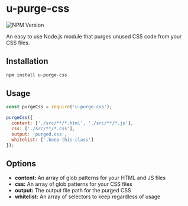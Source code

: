# u-purge-css

![NPM Version](https://img.shields.io/npm/v/u-css-purge)

An easy to use Node.js module that purges unused CSS code from your CSS files.

## Installation

```javascript
npm install u-purge-css
```

## Usage

```javascript
const purgeCss = require('u-purge-css');

purgeCss({
  content: ['./src/**/*.html', './src/**/*.js'],
  css: ['./src/**/*.css'],
  output: 'purged.css',
  whitelist: ['.keep-this-class']
});
```

## Options

- **content:** An array of glob patterns for your HTML and JS files
- **css:** An array of glob patterns for your CSS files
- **output:** The output file path for the purged CSS
- **whitelist:** An array of selectors to keep regardless of usage
